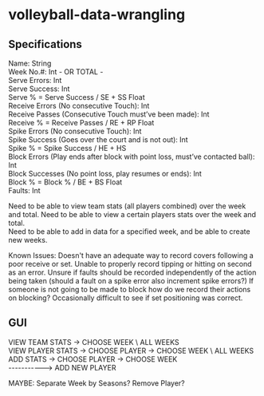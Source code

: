 # volleyball-data-wrangling


## Specifications

Name: String  
Week No.#: Int - OR TOTAL -  
Serve Errors: Int  
Serve Success: Int  
Serve % = Serve Success / SE + SS Float  
Receive Errors (No consecutive Touch): Int  
Receive Passes (Consecutive Touch must’ve been made): Int  
Receive % = Receive Passes / RE + RP Float  
Spike Errors (No consecutive Touch): Int  
Spike Success (Goes over the court and is not out): Int  
Spike % = Spike Success / HE + HS  
Block Errors (Play ends after block with point loss, must’ve contacted ball): Int  
Block Successes (No point loss, play resumes or ends): Int  
Block % = Block % / BE + BS Float  
Faults: Int  


Need to be able to view team stats (all players combined) over the week and total. Need to be able to view a certain players stats over the week and total.  
Need to be able to add in data for a specified week, and be able to create new weeks.  

Known Issues:
Doesn't have an adequate way to record covers following a poor receive or set.
Unable to properly record tipping or hitting on second as an error.
Unsure if faults should be recorded independently of the action being taken (should a fault on a spike error also increment spike errors?)
If someone is not going to be made to block how do we record their actions on blocking?
Occasionally difficult to see if set positioning was correct.






## GUI 


VIEW TEAM STATS -> CHOOSE WEEK \ ALL WEEKS  
VIEW PLAYER STATS -> CHOOSE PLAYER -> CHOOSE WEEK \ ALL WEEKS  
ADD STATS -> CHOOSE PLAYER -> CHOOSE WEEK      
-----------> ADD NEW PLAYER  

MAYBE: Separate Week by Seasons? Remove Player?  
